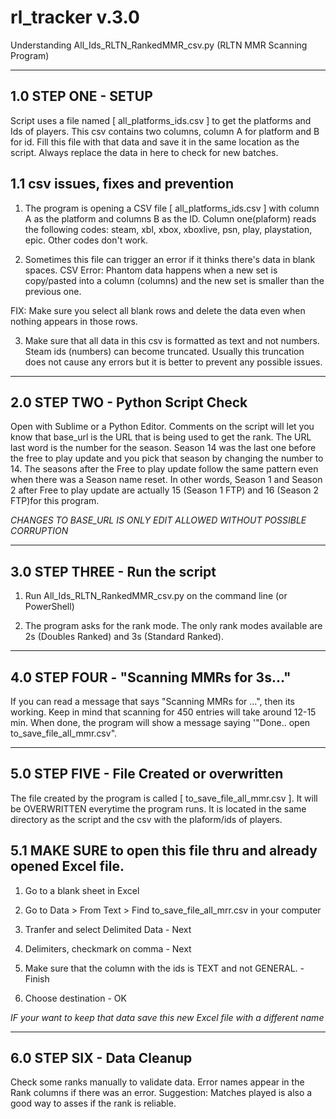 # rl_tracker v.3.0

Understanding All_Ids_RLTN_RankedMMR_csv.py (RLTN MMR Scanning Program)

-----------------------------------
1.0 STEP ONE - SETUP
-----------------------------------

Script uses a file named [ all_platforms_ids.csv ] to get the platforms and Ids of players. This csv contains two columns, column A for platform and B for id. Fill this file with that data and save it in the same location as the script. Always replace the data in here to check for new batches.



 1.1 csv issues, fixes and prevention
------------------------------------

 1) The program is opening a CSV file [ all_platforms_ids.csv ] with column A as the platform and columns B as the ID. Column one(plaform) reads the following codes: steam, xbl, xbox, xboxlive, psn, play, playstation, epic. Other codes don't work.

 2) Sometimes this file can trigger an error if it thinks there's data in blank spaces.
CSV Error: Phantom data happens when a new set is copy/pasted into a column (columns) and the new set is smaller than the previous one.

 FIX: Make sure you select all blank rows and delete the data even when nothing appears in those rows.

 3) Make sure that all data in this csv is formatted as text and not numbers. Steam ids (numbers) can become truncated. Usually this truncation does not cause any errors but it is better to prevent any possible issues.


-----------------------------------
2.0 STEP TWO - Python Script Check
-----------------------------------

Open with Sublime or a Python Editor. Comments on the script will let you know that base_url is the URL that is being used to get the rank. The URL last word is the number for the season. Season 14 was the last one before the free to play update and you pick that season by changing the number to 14. The seasons after the Free to play update follow the same pattern even when there was a Season name reset. In other words, Season 1 and Season 2 after Free to play update are actually 15 (Season 1 FTP) and 16 (Season 2 FTP)for this program.

*CHANGES TO BASE_URL IS ONLY EDIT ALLOWED WITHOUT POSSIBLE CORRUPTION*



-----------------------------------
3.0 STEP THREE - Run the script
-----------------------------------

1) Run All_Ids_RLTN_RankedMMR_csv.py on the command line (or PowerShell)

2) The program asks for the rank mode. The only rank modes available are 2s (Doubles Ranked) and 3s (Standard Ranked).



-----------------------------------
4.0 STEP FOUR - "Scanning MMRs for 3s..."
-----------------------------------

If you can read a message that says "Scanning MMRs for ...", then its working. Keep in mind that scanning for 450 entries will take around 12-15 min. When done, the program will show a message saying '"Done.. open to_save_file_all_mmr.csv".



-----------------------------------
5.0 STEP FIVE - File Created or overwritten
-----------------------------------

The file created by the program is called [ to_save_file_all_mmr.csv ]. It will be OVERWRITTEN everytime the program runs. It is located in the same directory as the script and the csv with the plaform/ids of players.



 5.1 MAKE SURE to open this file thru and already opened Excel file.
-------------------------------------------------------------------

 1) Go to a blank sheet in Excel

 2) Go to Data > From Text > Find to_save_file_all_mrr.csv in your computer

 3) Tranfer and select Delimited Data - Next

 4) Delimiters, checkmark on comma - Next

 5) Make sure that the column with the ids is TEXT and not GENERAL. - Finish

 6) Choose destination  - OK


 *IF your want to keep that data save this new Excel file with a different name*


-----------------------------------
6.0 STEP SIX - Data Cleanup
-----------------------------------

Check some ranks manually to validate data. Error names appear in the Rank columns if there was an error. Suggestion: Matches played is also a good way to asses if the rank is reliable.
